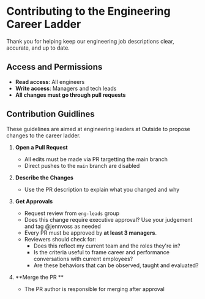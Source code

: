 # Contributing to the Engineering Career Ladder
Thank you for helping keep our engineering job descriptions clear, accurate, and up to date.

## Access and Permissions

- **Read access**: All engineers
- **Write access**: Managers and tech leads
- **All changes must go through pull requests**


## Contribution Guidlines
These guidelines are aimed at engineering leaders at Outside to propose changes to the career ladder. 

1. **Open a Pull Request**
    - All edits must be made via PR targetting the main branch
    - Direct pushes to the `main` branch are disabled

2. **Describe the Changes**
    - Use the PR description to explain what you changed and why

3. **Get Approvals**
    - Request review from `eng-leads` group
    - Does this change require executive approval? Use your judgement and tag @jennvoss as needed
    - Every PR must be approved by **at least 3 managers**.
    - Reviewers should check for:
      - Does this reflect my current team and the roles they're in?
      - Is the criteria useful to frame career and performance conversations with current employees?
      - Are these behaviors that can be observed, taught and evaluated?

4. **Merge the PR **
   - The PR author is responsible for merging after approval
